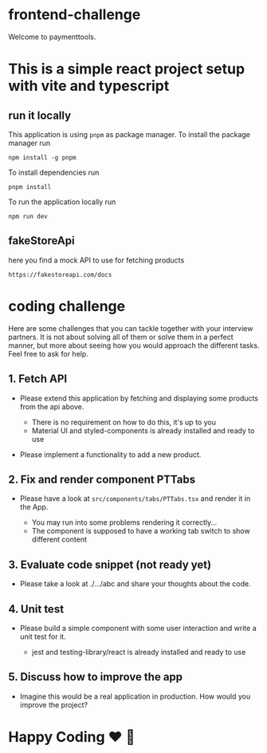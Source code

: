 # frontend-challenge

Welcome to paymenttools.

# This is a simple react project setup with vite and typescript

## run it locally

This application is using `pnpm` as package manager. To install the package manager run

```
npm install -g pnpm
```

To install dependencies run

```
pnpm install
```

To run the application locally run

```
npm run dev
```

## fakeStoreApi

here you find a mock API to use for fetching products

```
https://fakestoreapi.com/docs
```

# coding challenge

Here are some challenges that you can tackle together with your interview partners. It is not about solving all of them or solve them in a perfect manner, but more about seeing how you would approach the different tasks. Feel free to ask for help.

## 1. Fetch API

- Please extend this application by fetching and displaying some products from the api above.

  - There is no requirement on how to do this, it's up to you
  - Material UI and styled-components is already installed and ready to use

- Please implement a functionality to add a new product.

## 2. Fix and render component PTTabs

- Please have a look at `src/components/tabs/PTTabs.tsx` and render it in the App.

  - You may run into some problems rendering it correctly...
  - The component is supposed to have a working tab switch to show different content

## 3. Evaluate code snippet (not ready yet)

- Please take a look at ./.../abc and share your thoughts about the code.

## 4. Unit test

- Please build a simple component with some user interaction and write a unit test for it.

  - jest and testing-library/react is already installed and ready to use

## 5. Discuss how to improve the app

- Imagine this would be a real application in production. How would you improve the project?

# Happy Coding :heart: :rocket:
